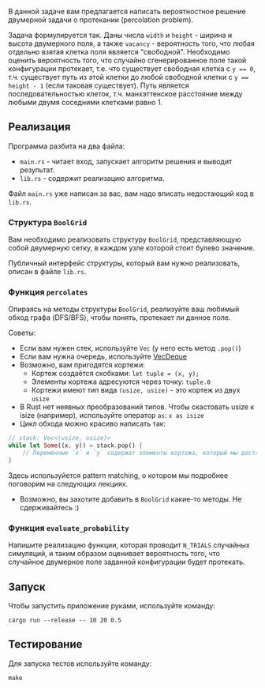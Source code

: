 В данной задаче вам предлагается написать вероятностное решение двумерной задачи о протекании
(percolation problem).

Задача формулируется так. Даны числа `width` и `height` - ширина и высота двумерного поля,
а также `vacancy` - вероятность того, что любая отдельно взятая клетка поля является "свободной".
Необходимо оценить вероятность того, что случайно сгенерированное поле такой конфигурации
протекает, т.е. что существует свободная клетка с `y == 0`, т.ч. существует путь из этой клетки
до любой свободной клетки с `y == height - 1` (если таковая существует). Путь является
последовательностью клеток, т.ч. манхэттенское расстояние между любыми двумя соседними клетками
равно 1.

## Реализация

Программа разбита на два файла:

* `main.rs` - читает вход, запускает алгоритм решения и выводит результат.
* `lib.rs` - содержит реализацию алгоритма.

Файл `main.rs` уже написан за вас, вам надо вписать недостающий код в `lib.rs`.

### Структура `BoolGrid`

Вам необходимо реализовать структуру `BoolGrid`, представляющую собой двумерную сетку,
в каждом узле которой стоит булево значение.

Публичный интерфейс структуры, который вам нужно реализовать, описан в файле `lib.rs`.

### Функция `percolates`

Опираясь на методы структуры `BoolGrid`, реализуйте ваш любимый обход графа (DFS/BFS), чтобы
понять, протекает ли данное поле.

Советы:
* Если вам нужен стек, используйте `Vec` (у него есть метод `.pop()`)
* Если вам нужна очередь, используйте [VecDeque](https://doc.rust-lang.org/std/collections/struct.VecDeque.html)
* Возможно, вам пригодятся кортежи:
  - Кортеж создаётся скобками: `let tuple = (x, y);`
  - Элементы кортежа адресуются через точку: `tuple.0`
  - Кортежи имеют тип вида `(usize, usize)` - это кортеж из двух `usize`
* В Rust нет неявных преобразований типов. Чтобы скастовать usize к isize (например), используйте
оператор `as`: `x as isize`
* Цикл обхода можно красиво написать так:

```rust
// stack: Vec<(usize, usize)>
while let Some((x, y)) = stack.pop() {
    // Переменные `x` и `y` содержат элементы кортежа, который мы достали из стека.
}
```

Здесь используйется pattern matching, о котором мы подробнее поговорим на следующих лекциях.

* Возможно, вы захотите добавить в `BoolGrid` какие-то методы. Не сдерживайтесь :)

### Функция `evaluate_probability`

Напишите реализацию функции, которая проводит `N_TRIALS` случайных симуляций, и таким образом
оценивает вероятность того, что случайное двумерное поле заданной конфигурации будет протекать.

## Запуск

Чтобы запустить приложение руками, используйте команду:

```
cargo run --release -- 10 20 0.5
```

## Тестирование

Для запуска тестов используйте команду:

```
make
```
